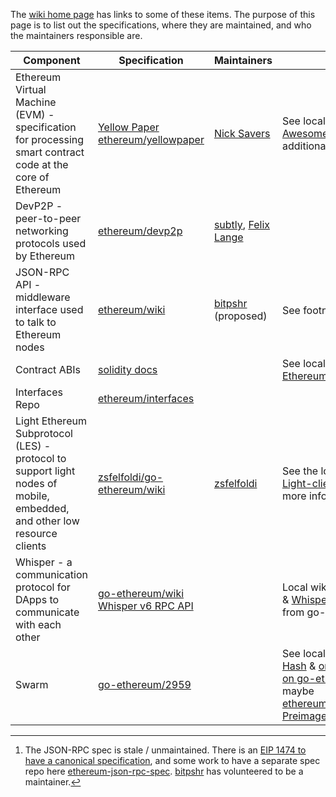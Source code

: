 <!-- TITLE: Maintainers -->
<!-- SUBTITLE: List of specifications and maintainers of the Ethereum network, sub protocols, and related standards -->

The [wiki home page](/) has links to some of these items. The purpose of this page is to list out the specifications, where they are maintained, and who the maintainers responsible are.

| Component | Specification	| Maintainers | Notes |
|---|---|---|---|
| Ethereum Virtual Machine (EVM) - specification for processing smart contract code at the core of Ethereum | [Yellow Paper ethereum/yellowpaper](https://github.com/ethereum/yellowpaper) | [Nick Savers](https://github.com/nicksavers) | See local wiki page [EVM Awesome List](ethereum-virtual-machine-evm-awesome-list) for additional resources |
| DevP2P - peer-to-peer networking protocols used by Ethereum | [ethereum/devp2p](https://github.com/ethereum/devp2p/) | [subtly](https://github.com/subtly), [Felix Lange](https://github.com/fjl) |
| JSON-RPC API - middleware interface used to talk to Ethereum nodes | [ethereum/wiki](https://github.com/ethereum/wiki/wiki/JSON-RPC) | [bitpshr](https://github.com/bitpshr) (proposed) | See footnote [^jsonrpc] |
| Contract ABIs | [solidity docs](https://solidity.readthedocs.io/en/develop/abi-spec.html)| | See local wiki page [Ethereum-Contract-ABI](Ethereum-Contract-ABI) |
| Interfaces Repo | [ethereum/interfaces](https://github.com/ethereum/interfaces) | | |
| Light Ethereum Subprotocol (LES) - protocol to support light nodes of mobile, embedded, and other low resource clients | [zsfelfoldi/go-ethereum/wiki](https://github.com/zsfelfoldi/go-ethereum/wiki/Light-Ethereum-Subprotocol-%28LES%29) | [zsfelfoldi](https://github.com/zsfelfoldi) | See the local wiki page [Light-client-protocol](Light-client-protocol) for more info |
| Whisper - a communication protocol for DApps to communicate with each other | [go-ethereum/wiki Whisper v6 RPC API](https://github.com/ethereum/go-ethereum/wiki/Whisper-v6-RPC-API)  | | Local wiki pages [Whisper](Whisper) & [Whisper Overview](Whisper-Overview) are from go-ethereum/wiki |
| Swarm | [go-ethereum/2959](https://github.com/ethereum/go-ethereum/pull/2959) | | See local wiki page [Swarm Hash](/glossary/swarm-hash) & [original 2015 info on go-ethereum/wiki](https://github.com/ethereum/go-ethereum/wiki/Swarm---distributed-preimage-archive) & maybe [ethereum/wiki/Distributed-Preimage-Archive](https://github.com/ethereum/wiki/wiki/Distributed-Preimage-Archive) |

[^jsonrpc]: The JSON-RPC spec is stale / unmaintained. There is an [EIP 1474 to have a canonical specification](https://github.com/ethereum/EIPs/pull/1474), and some work to have a separate spec repo here [ethereum-json-rpc-spec](https://github.com/spadebuilders/ethereum-json-rpc-spec). [bitpshr](https://github.com/bitpshr) has volunteered to be a maintainer.

